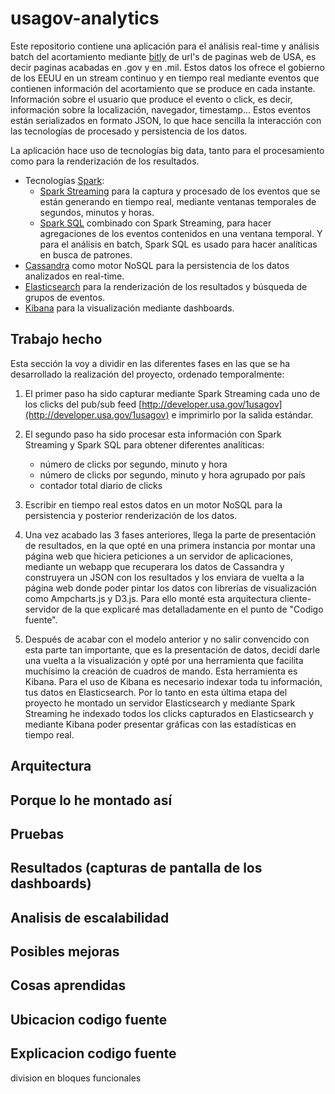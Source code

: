 # usagov-analytics



Este repositorio contiene una aplicación para el análisis real-time y análisis batch del acortamiento mediante [bitly](https://bitly.com/) de url's de paginas web de USA, es decir paginas acabadas en .gov y en .mil. Estos datos los ofrece el gobierno de los EEUU en un stream continuo y en tiempo real mediante eventos que contienen información del acortamiento que se produce en cada instante. Información sobre el usuario que produce el evento o click, es decir, información sobre la localización, navegador, timestamp... Estos eventos están serializados en formato JSON, lo que hace sencilla la interacción con las tecnologías de procesado y persistencia de los datos.

La aplicación hace uso de tecnologías big data, tanto para el procesamiento como para la renderización de los resultados.

* Tecnologías [Spark](https://spark.apache.org/):
	* [Spark Streaming](http://spark.apache.org/streaming/) para la captura y procesado de los eventos que se están generando en tiempo real, mediante ventanas temporales de segundos, minutos y horas.
	* [Spark SQL](https://spark.apache.org/sql/) combinado con Spark Streaming, para hacer agregaciones de los eventos contenidos en una ventana temporal. Y para el análisis en batch, Spark SQL es usado para hacer analíticas en busca de patrones.
* [Cassandra](http://cassandra.apache.org/) como motor NoSQL para la persistencia de los datos analizados en real-time.
* [Elasticsearch](https://www.elastic.co/products/elasticsearch) para la renderización de los resultados y búsqueda de grupos de eventos.
* [Kibana](https://www.elastic.co/products/kibana) para la visualización mediante dashboards.


## Trabajo hecho

Esta sección la voy a dividir en las diferentes fases en las que se ha desarrollado la realización del proyecto, ordenado temporalmente:

1. El primer paso ha sido capturar mediante Spark Streaming cada uno de los clicks del pub/sub feed [http://developer.usa.gov/1usagov](http://developer.usa.gov/1usagov) e imprimirlo por la salida estándar.

2. El segundo paso ha sido procesar esta información con Spark Streaming y Spark SQL para obtener diferentes analíticas:
	* número de clicks por segundo, minuto y hora
	* número de clicks por segundo, minuto y hora agrupado por país
	* contador total diario de clicks

3. Escribir en tiempo real estos datos en un motor NoSQL para la persistencia y posterior renderización de los datos.

4. Una vez acabado las 3 fases anteriores, llega la parte de presentación de resultados, en la que opté en una primera instancia por montar una página web que hiciera peticiones a un servidor de aplicaciones, mediante un webapp que recuperara los datos de Cassandra y construyera un JSON con los resultados y los enviara de vuelta a la página web donde poder pintar los datos con librerías de visualización como Ampcharts.js y D3.js. Para ello monté esta arquitectura cliente-servidor de la que explicaré mas detalladamente en el punto de "Codigo fuente".

5. Después de acabar con el modelo anterior y no salir convencido con esta parte tan importante, que es la presentación de datos, decidí darle una vuelta a la visualización y opté por una herramienta que facilita muchísimo la creación de cuadros de mando. Esta herramienta es Kibana. Para el uso de Kibana es necesario indexar toda tu información, tus datos en Elasticsearch. Por lo tanto en esta última etapa del proyecto he montado un servidor Elasticsearch y mediante Spark Streaming he indexado todos los clicks capturados en Elasticsearch y mediante Kibana poder presentar gráficas con las estadísticas en tiempo real.


## Arquitectura



## Porque lo he montado así



## Pruebas



## Resultados (capturas de pantalla de los dashboards)



## Analisis de escalabilidad



## Posibles mejoras



## Cosas aprendidas



## Ubicacion codigo fuente



## Explicacion codigo fuente

division en bloques funcionales


